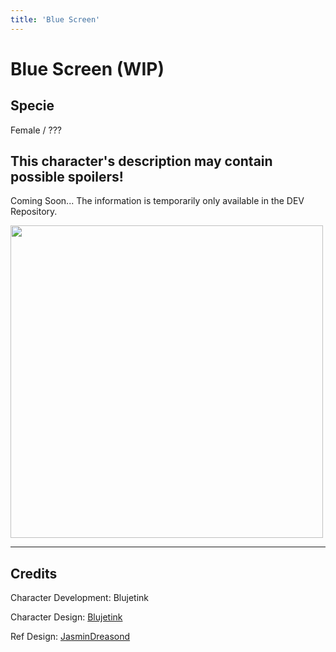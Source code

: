 ```yaml
---
title: 'Blue Screen'
---
```


# Blue Screen (WIP)

## Specie

Female / ???

## This character's description may contain possible spoilers!

Coming Soon...
The information is temporarily only available in the DEV Repository.

<img src="https://ar-io.dev/5og2tDBMNV0EwLBZcRA6bwytRJDJDXK76DVvrz0XDBk" height="500">

<hr/>

## Credits

Character Development: Blujetink

Character Design: <a href="https://derpibooru.org/tags/artist-colon-acersiii" target="_blank">Blujetink</a>

Ref Design: <a href="https://derpibooru.org/tags/artist-colon-jasmindreasond" target="_blank">JasminDreasond</a>